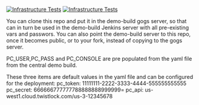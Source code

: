 [![Infrastructure Tests](https://www.bridgecrew.cloud/badges/github/rbenavente/shiftleftdemo/pci_dss_v321)](https://www.bridgecrew.cloud/link/badge?vcs=github&fullRepo=rbenavente%2Fshiftleftdemo&benchmark=PCI-DSS+V3.2.1)
[![Infrastructure Tests](https://www.bridgecrew.cloud/badges/github/rbenavente/shiftleftdemo/general)](https://www.bridgecrew.cloud/link/badge?vcs=github&fullRepo=rbenavente%2Fshiftleftdemo&benchmark=INFRASTRUCTURE+SECURITY)

You can clone this repo and put it in the demo-build gogs server, so that can in turn be used in the demo-build Jenkins server with all pre-existing vars and passwors.
You can also point the demo-build server to this repo, once it becomes public, or to your fork, instead of copying to the gogs server.


PC_USER,PC_PASS and PC_CONSOLE are pre populated from the yaml file from the central demo build. 


These three items are default values in the yaml file and can be configured for the deployment:
  pc_token: 11111111-2222-3333-4444-555555555555
  pc_secret: 666666777777788888888999999=
  pc_api: us-west1.cloud.twistlock.com/us-3-12345678
